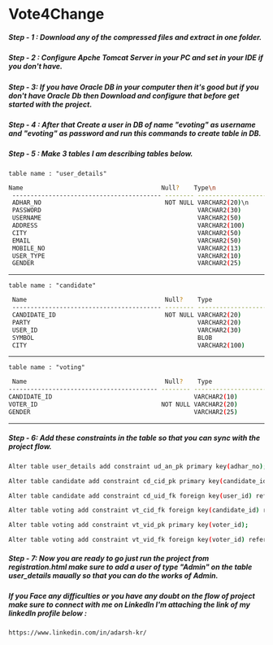 # Vote4Change

##### Step - 1 : Download any of the compressed files and extract in one folder.

##### Step - 2 : Configure Apche Tomcat Server in your PC and set in your IDE if you don't have.

##### Step - 3: If you have Oracle DB in your computer then it's good but if you don't have Oracle Db then Download and configure that before get started with the project.

##### Step - 4 : After that Create a user in DB of name "evoting" as username and "evoting" as password and run this commands to create table in DB.

##### Step - 5 : Make 3 tables I am describing tables below.

```table name : "user_details"```

```sh
Name                                      Null?    Type\n
 ----------------------------------------- -------- ----------------------------
 ADHAR_NO                                  NOT NULL VARCHAR2(20)\n
 PASSWORD                                           VARCHAR2(30)
 USERNAME                                           VARCHAR2(50)
 ADDRESS                                            VARCHAR2(100)
 CITY                                               VARCHAR2(50)
 EMAIL                                              VARCHAR2(50)
 MOBILE_NO                                          VARCHAR2(13)
 USER_TYPE                                          VARCHAR2(10)
 GENDER                                             VARCHAR2(25)
```
___

```table name : "candidate"```

```sh
 Name                                      Null?    Type
 ----------------------------------------- -------- ----------------------------
 CANDIDATE_ID                              NOT NULL VARCHAR2(20)
 PARTY                                              VARCHAR2(20)
 USER_ID                                            VARCHAR2(30)
 SYMBOL                                             BLOB
 CITY                                               VARCHAR2(100)
 ```
 ___
 
 ```table name : "voting"```
 
 ```sh
  Name                                      Null?    Type
 ----------------------------------------- -------- ----------------------------
 CANDIDATE_ID                                       VARCHAR2(10)
 VOTER_ID                                  NOT NULL VARCHAR2(20)
 GENDER                                             VARCHAR2(25)
```
___

##### Step - 6: Add these constraints in the table so that you can sync with the project flow.

```sh
Alter table user_details add constraint ud_an_pk primary key(adhar_no);

Alter table candidate add constraint cd_cid_pk primary key(candidate_id);

Alter table candidate add constraint cd_uid_fk foreign key(user_id) references user_details(adhar_no);

Alter table voting add constraint vt_cid_fk foreign key(candidate_id) references candidate(candidate_id);

Alter table voting add constraint vt_vid_pk primary key(voter_id);

Alter table voting add constraint vt_vid_fk foreign key(voter_id) references user_details(adhar_no);
```

##### Step - 7: Now you are ready to go just run the project from registration.html make sure to add a user of type "Admin" on the table user_details maually so that you can do the works of Admin.

##### If you Face any difficulties or you have any doubt on the flow of project make sure to connect with me on LinkedIn I'm attaching the link of my linkedIn profile below :

```https://www.linkedin.com/in/adarsh-kr/```



